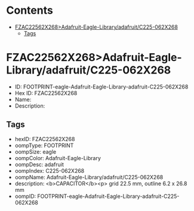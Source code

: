 



Contents
========

* [FZAC22562X268>Adafruit-Eagle-Library/adafruit/C225-062X268](#fzac22562x268adafruit-eagle-libraryadafruitc225-062x268)
	* [Tags](#tags)

# FZAC22562X268>Adafruit-Eagle-Library/adafruit/C225-062X268

- ID: FOOTPRINT-eagle-Adafruit-Eagle-Library-adafruit-C225-062X268
- Hex ID: FZAC22562X268
- Name: 
- Description: 

## Tags

- hexID: FZAC22562X268
- oompType: FOOTPRINT
- oompSize: eagle
- oompColor: Adafruit-Eagle-Library
- oompDesc: adafruit
- oompIndex: C225-062X268
- oompName: Adafruit-Eagle-Library/adafruit/C225-062X268
- description: &lt;b&gt;CAPACITOR&lt;/b&gt;&lt;p&gt;
grid 22.5 mm, outline 6.2 x 26.8 mm
- oompID: FOOTPRINT-eagle-Adafruit-Eagle-Library-adafruit-C225-062X268
